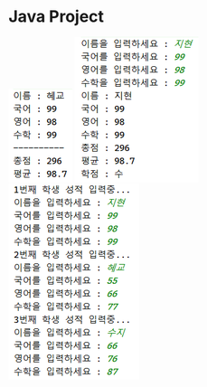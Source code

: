 
# Java Project

<img src="https://github.com/zzyzzy/HelloJava/blob/master/img/SJV1.png?raw=true" />

<img src="https://github.com/zzyzzy/HelloJava/blob/master/img/SJV2.png?raw=true" />

<img src="https://github.com/zzyzzy/HelloJava/blob/master/img/SJV3.png?raw=true" />



